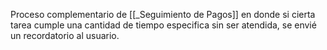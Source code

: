 Proceso complementario de [[_Seguimiento de Pagos]] en donde si cierta tarea cumple una cantidad de tiempo especifica sin ser atendida, se envié un recordatorio al usuario.
